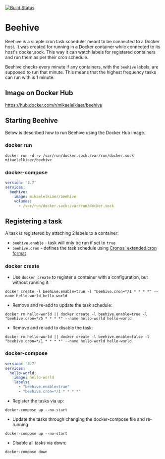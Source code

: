 [![Build Status](https://drone.mikelk.dk/api/badges/MikaelElkiaer/Beehive/status.svg)](https://drone.mikelk.dk/MikaelElkiaer/Beehive)

# Beehive
Beehive is a simple cron task scheduler meant to be connected to a Docker host.
It was created for running in a Docker container while connected to its host's docker.sock.
This way it can watch labels for registered containers and run them as per their cron schedule.

Beehive checks every minute if any containers, with the `beehive` labels, are supposed to run that minute.
This means that the highest frequency tasks can run with is 1 minute.

## Image on Docker Hub
https://hub.docker.com/r/mikaelelkiaer/beehive

## Starting Beehive
Below is described how to run Beehive using the Docker Hub image.

### docker run
`docker run -d -v /var/run/docker.sock:/var/run/docker.sock mikaelelkiaer/beehive`

### docker-compose
```yaml
version: '3.7'
services:
  beehive:
    image: mikaelelkiaer/beehive
    volumes:
      - /var/run/docker.sock:/var/run/docker.sock
```

## Registering a task
A task is registered by attaching 2 labels to a container:
* `beehive.enable` - task will only be run if set to `true`
* `beehive.cron` - defines the task schedule using [Cronos' extended cron format](https://github.com/HangfireIO/Cronos#cron-format)

### docker create
* Use `docker create` to register a container with a configuration, but without running it:

`docker create -l beehive.enable=true -l "beehive.cron=*/1 * * * *" --name hello-world hello-world`

* Remove and re-add to update the task schedule:

`docker rm hello-world || docker create -l beehive.enable=true -l "beehive.cron=*/5 * * * *" --name hello-world hello-world`

* Remove and re-add to disable the task:

`docker rm hello-world || docker create -l beehive.enable=false -l "beehive.cron=*/1 * * * *" --name hello-world hello-world`

### docker-compose
```yaml
version: '3.7'
services:
  hello-world:
    image: hello-world
    labels:
      - "beehive.enable=true"
      - "beehive.cron=*/1 * * * *"
```

* Register the tasks via up:

`docker-compose up --no-start`

* Update the tasks through changing the docker-compose file and re-running

`docker-compose up --no-start`

* Disable all tasks via down:

`docker-compose down`
